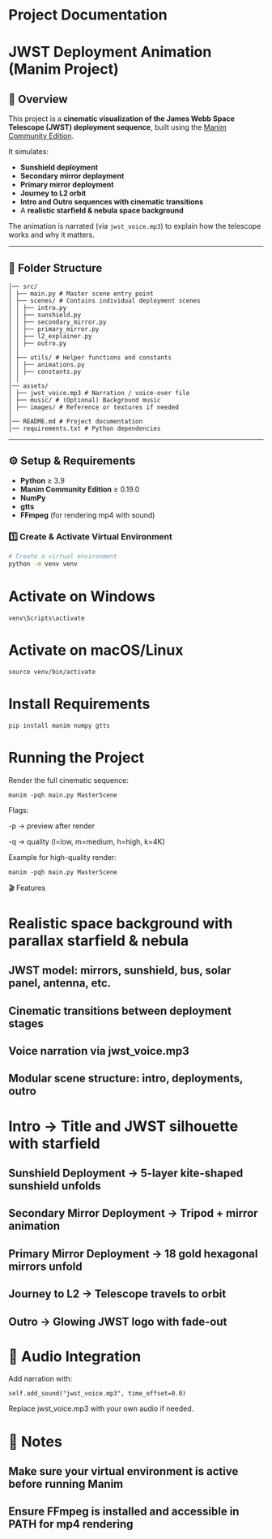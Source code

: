 # Project Documentation

# JWST Deployment Animation (Manim Project)

## 🌌 Overview
This project is a **cinematic visualization of the James Webb Space Telescope (JWST) deployment sequence**, built using the [Manim Community Edition](https://docs.manim.community).  

It simulates:
- **Sunshield deployment**
- **Secondary mirror deployment**
- **Primary mirror deployment**
- **Journey to L2 orbit**
- **Intro and Outro sequences with cinematic transitions**
- A **realistic starfield & nebula space background**

The animation is narrated (via `jwst_voice.mp3`) to explain how the telescope works and why it matters.

---

## 📂 Folder Structure

```
│── src/
│ ├── main.py # Master scene entry point
│ ├── scenes/ # Contains individual deployment scenes
│ │ ├── intro.py
│ │ ├── sunshield.py
│ │ ├── secondary_mirror.py
│ │ ├── primary_mirror.py
│ │ ├── l2_explainer.py
│ │ ├── outro.py
│ │
│ ├── utils/ # Helper functions and constants
│ │ ├── animations.py
│ │ ├── constants.py
│ │
│── assets/
│ ├── jwst_voice.mp3 # Narration / voice-over file
│ ├── music/ # (Optional) Background music
│ ├── images/ # Reference or textures if needed
│
│── README.md # Project documentation
│── requirements.txt # Python dependencies
```


---

## ⚙️ Setup & Requirements

- **Python** ≥ 3.9  
- **Manim Community Edition** ≥ 0.19.0  
- **NumPy**  
- **gtts**  
- **FFmpeg** (for rendering mp4 with sound)

### 1️⃣ Create & Activate Virtual Environment

```bash
# Create a virtual environment
python -m venv venv
```


# Activate on Windows
```
venv\Scripts\activate
```

# Activate on macOS/Linux
```
source venv/bin/activate
```

# Install Requirements
```
pip install manim numpy gtts
```

# Running the Project

Render the full cinematic sequence:

```
manim -pqh main.py MasterScene
```

Flags:

-p → preview after render

-q → quality (l=low, m=medium, h=high, k=4K)

Example for high-quality render:

```
manim -pqh main.py MasterScene
```


🎬 Features

# Realistic space background with parallax starfield & nebula

## JWST model: mirrors, sunshield, bus, solar panel, antenna, etc.

## Cinematic transitions between deployment stages

## Voice narration via jwst_voice.mp3

## Modular scene structure: intro, deployments, outro


# Intro → Title and JWST silhouette with starfield

## Sunshield Deployment → 5-layer kite-shaped sunshield unfolds

## Secondary Mirror Deployment → Tripod + mirror animation

## Primary Mirror Deployment → 18 gold hexagonal mirrors unfold

## Journey to L2 → Telescope travels to orbit

## Outro → Glowing JWST logo with fade-out


# 🎵 Audio Integration

Add narration with:

```
self.add_sound("jwst_voice.mp3", time_offset=0.0)
```

Replace jwst_voice.mp3 with your own audio if needed.

# 📝 Notes

## Make sure your virtual environment is active before running Manim

## Ensure FFmpeg is installed and accessible in PATH for mp4 rendering
